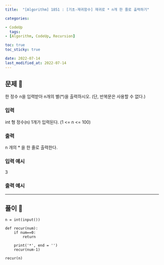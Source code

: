 ```yaml
---
title:  "[Algorithm] 1851 : [기초-재귀함수] 재귀로 * n개 한 줄로 출력하기"

categories:

- CodeUp
  tags:
- [Algorithm, CodeUp, Recursion]

toc: true
toc_sticky: true

date: 2022-07-14
last_modified_at: 2022-07-14
---
```


## 문제 🔎

한 정수 n을 입력받아 n개의 별(*)을 출력하시오.
(단, 반복문은 사용할 수 없다.)

### 입력

int 형 정수(n) 1개가 입력된다.
(1 <= n <= 100)

### 출력

n 개의 * 을 한 줄로 출력한다.

### 입력 예시

3

### 출력 예시

***

## 풀이 🔎

```
n = int(input())

def recur(num):
    if num==0:
        return 
    
    print('*', end = '')
    recur(num-1)
    
recur(n)

```